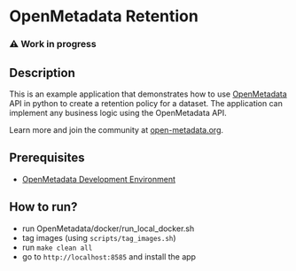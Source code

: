 # OpenMetadata Retention

### ⚠️ Work in progress 

## Description

This is an example application that demonstrates how to use [OpenMetadata](https://github.com/open-metadata/OpenMetadata) API in python to create a retention policy for a dataset.
The application can implement any business logic using the OpenMetadata API.

Learn more and join the community at [open-metadata.org](https://open-metadata.org/).

## Prerequisites

- [OpenMetadata Development Environment](https://docs.open-metadata.org/v1.4.x/developers/contribute/build-code-and-run-tests/prerequisites)

## How to run?

- run OpenMetadata/docker/run_local_docker.sh
- tag images (using `scripts/tag_images.sh`)
- run `make clean all`
- go to `http://localhost:8585` and install the app
